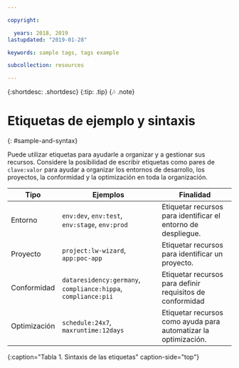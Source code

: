 ```yaml
---

copyright:

  years: 2018, 2019
lastupdated: "2019-01-28"

keywords: sample tags, tags example

subcollection: resources

---
```


{:shortdesc: .shortdesc}
{:tip: .tip}
{:notes: .note}


# Etiquetas de ejemplo y sintaxis
{: #sample-and-syntax}

Puede utilizar etiquetas para ayudarle a organizar y a gestionar sus recursos. Considere la posibilidad de escribir etiquetas como pares de `clave:valor` para ayudar a organizar los entornos de desarrollo, los proyectos, la conformidad y la optimización en toda la organización.

| Tipo | Ejemplos | Finalidad |
|------|----------|---------|
| Entorno | `env:dev`, `env:test`, `env:stage`, `env:prod` | Etiquetar recursos para identificar el entorno de despliegue.|
| Proyecto | `project:lw-wizard`, `app:poc-app` | Etiquetar recursos para identificar un proyecto. |
| Conformidad | `dataresidency:germany`, `compliance:hippa`, `compliance:pii` | Etiquetar recursos para definir requisitos de conformidad |
| Optimización | `schedule:24x7`, `maxruntime:12days` | Etiquetar recursos como ayuda para automatizar la optimización. |
{:caption="Tabla 1. Sintaxis de las etiquetas" caption-side="top"}
